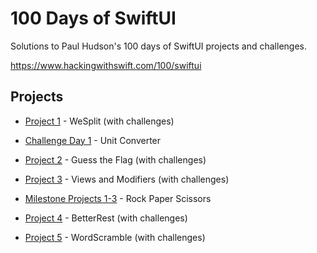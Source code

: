 # 100 Days of SwiftUI

Solutions to Paul Hudson's 100 days of SwiftUI projects and challenges.

https://www.hackingwithswift.com/100/swiftui


Projects                                                                                                                                                          
---                                                                                                                                                                        
- [Project 1](WeSplit) - WeSplit (with challenges)

- [Challenge Day 1](UnitConverter) - Unit Converter 

- [Project 2](GuessTheFlag) - Guess the Flag (with challenges)

- [Project 3](ViewsAndModifiers) - Views and Modifiers (with challenges)

- [Milestone Projects 1-3](RockPaperScissors) - Rock Paper Scissors

- [Project 4](BetterRest) - BetterRest (with challenges)

- [Project 5](WordScramble) - WordScramble (with challenges)
